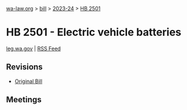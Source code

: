 [wa-law.org](/) > [bill](/bill/) > [2023-24](/bill/2023-24/) > [HB 2501](/bill/2023-24/hb/2501/)

# HB 2501 - Electric vehicle batteries
[leg.wa.gov](https://app.leg.wa.gov/billsummary?BillNumber=2501&Year=2023&Initiative=false) | [RSS Feed](./rss.xml)

## Revisions
* [Original Bill](1/)

## Meetings